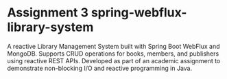 # Assignment 3  spring-webflux-library-system
A reactive Library Management System built with Spring Boot WebFlux and MongoDB. Supports CRUD operations for books, members, and publishers using reactive REST APIs. Developed as part of an academic assignment to demonstrate non-blocking I/O and reactive programming in Java.
